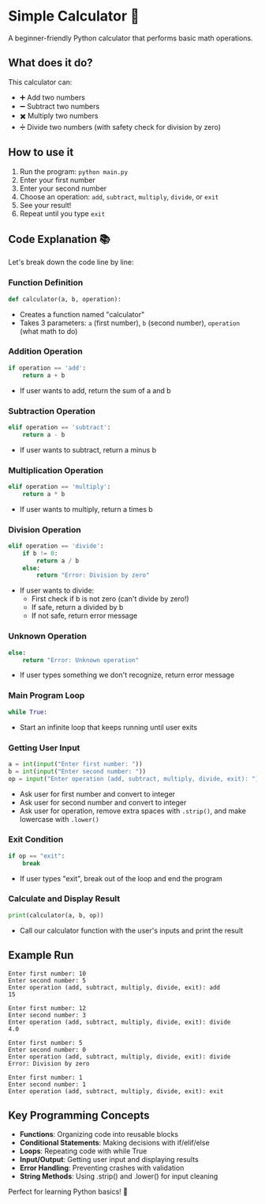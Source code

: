 # Simple Calculator 🧮

A beginner-friendly Python calculator that performs basic math operations.

## What does it do?

This calculator can:
- ➕ Add two numbers
- ➖ Subtract two numbers  
- ✖️ Multiply two numbers
- ➗ Divide two numbers (with safety check for division by zero)

## How to use it

1. Run the program: `python main.py`
2. Enter your first number
3. Enter your second number
4. Choose an operation: `add`, `subtract`, `multiply`, `divide`, or `exit`
5. See your result!
6. Repeat until you type `exit`

## Code Explanation 📚

Let's break down the code line by line:

### Function Definition
```python
def calculator(a, b, operation):
```
- Creates a function named "calculator"
- Takes 3 parameters: `a` (first number), `b` (second number), `operation` (what math to do)

### Addition Operation
```python
if operation == 'add':
    return a + b
```
- If user wants to add, return the sum of a and b

### Subtraction Operation
```python
elif operation == 'subtract':
    return a - b
```
- If user wants to subtract, return a minus b

### Multiplication Operation
```python
elif operation == 'multiply':
    return a * b
```
- If user wants to multiply, return a times b

### Division Operation
```python
elif operation == 'divide':
    if b != 0:
        return a / b
    else:
        return "Error: Division by zero"
```
- If user wants to divide:
  - First check if b is not zero (can't divide by zero!)
  - If safe, return a divided by b
  - If not safe, return error message

### Unknown Operation
```python
else:
    return "Error: Unknown operation"
```
- If user types something we don't recognize, return error message

### Main Program Loop
```python
while True:
```
- Start an infinite loop that keeps running until user exits

### Getting User Input
```python
a = int(input("Enter first number: "))
b = int(input("Enter second number: "))
op = input("Enter operation (add, subtract, multiply, divide, exit): ").strip().lower()
```
- Ask user for first number and convert to integer
- Ask user for second number and convert to integer
- Ask user for operation, remove extra spaces with `.strip()`, and make lowercase with `.lower()`

### Exit Condition
```python
if op == "exit":
    break
```
- If user types "exit", break out of the loop and end the program

### Calculate and Display Result
```python
print(calculator(a, b, op))
```
- Call our calculator function with the user's inputs and print the result

## Example Run

```
Enter first number: 10
Enter second number: 5
Enter operation (add, subtract, multiply, divide, exit): add
15

Enter first number: 12
Enter second number: 3
Enter operation (add, subtract, multiply, divide, exit): divide
4.0

Enter first number: 5
Enter second number: 0
Enter operation (add, subtract, multiply, divide, exit): divide
Error: Division by zero

Enter first number: 1
Enter second number: 1
Enter operation (add, subtract, multiply, divide, exit): exit
```

## Key Programming Concepts

- **Functions**: Organizing code into reusable blocks
- **Conditional Statements**: Making decisions with if/elif/else
- **Loops**: Repeating code with while True
- **Input/Output**: Getting user input and displaying results
- **Error Handling**: Preventing crashes with validation
- **String Methods**: Using .strip() and .lower() for input cleaning

Perfect for learning Python basics! 🐍